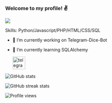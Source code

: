 ### Welcome to my profile! ✌️
![](https://i.imgur.com/2LykBPC.png)


Skills: Python/Javascript/PHP/HTML/CSS/SQL

- 🔭 I’m currently working on Telegram-Dice-Bot 
- 🌱 I’m currently learning SQLAlchemy 

  [<img src='https://upload.wikimedia.org/wikipedia/commons/thumb/8/82/Telegram_logo.svg/1024px-Telegram_logo.svg.png' alt='telegram' height='40'>](https://t.me/marple_tech)  

![GitHub stats](https://github-readme-stats.vercel.app/api?username=marple-git&show_icons=true&count_private=true)  

![GitHub streak stats](https://github-readme-streak-stats.herokuapp.com/?user=marple-git)  

![Profile views](https://gpvc.arturio.dev/marple-git)  
